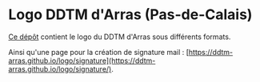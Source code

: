 # Logo DDTM d'Arras (Pas-de-Calais)

[Ce dépôt](https://github.com/ddtm-arras/logo) contient le logo du DDTM d'Arras sous différents formats.

Ainsi qu'une page pour la création de signature mail : [https://ddtm-arras.github.io/logo/signature](https://ddtm-arras.github.io/logo/signature/).
